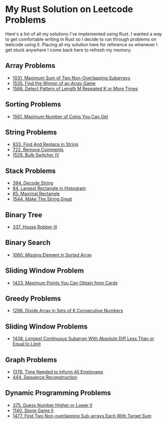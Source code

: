 # My Rust Solution on Leetcode Problems

Here's a list of all my solutions I've implemented using Rust. I wanted a way to get comfortable writing in Rust
so I decide to run through problems on leetcode using it. Placing all my solution here for reference so whenever I get
stuck anywhere I come back here to refresh my memory.

## Array Problems

- [1031. Maximum Sum of Two Non-Overlapping Subarrays](./MaximumSumofTwoNon-OverlappingSubarrays.md)
- [1535. Find the Winner of an Array Game](./find-the-winner-of-an-array-game.md)
- [1566. Detect Pattern of Length M Repeated K or More Times](./detect-pattern-of-length-m-repeated-k-or-more-times.md)

## Sorting Problems

- [1561. Maximum Number of Coins You Can Get](./maximum-number-of-coins-you-can-get.md)

## String Problems

- [833. Find And Replace in String](./FindAndReplaceinString.md)
- [722. Remove Comments](./RemoveComments.md)
- [1529. Bulb Switcher IV](./bulb-switcher-iv.md)

## Stack Problems

- [394. Decode String](./DecodeString.md)
- [84. Largest Rectangle in Histogram](./LargestRectangleinHistogram.md)
- [85. Maximal Rectangle](./MaximalRectangle.md)
- [1544. Make The String Great](./make-the-string-great.md)

## Binary Tree

- [337. House Robber III](./house-robber-iii.md)

## Binary Search

- [1060. Missing Element in Sorted Array](./MissingElementinSortedArray.md)

## Sliding Window Problem

- [1423. Maximum Points You Can Obtain from Cards](./MaximumPointsYouCanObtainfromCards.md)

## Greedy Problems

- [1296. Divide Array in Sets of K Consecutive Numbers](./DivideArrayinSetsofKConsecutiveNumbers.md)

## Sliding Window Problems

- [1438. Longest Continuous Subarray With Absolute Diff Less Than or Equal to Limit](./LongestContinuousSubarrayWithAbsoluteDiffLessThanorEqualtoLimit.md)

## Graph Problems

- [1376. Time Needed to Inform All Employees](./TimeNeededtoInformAllEmployees.md)
- [444. Sequence Reconstruction](./sequence-reconstruction.md)

## Dynamic Programming Problems

- [375. Guess Number Higher or Lower II](./GuessNumberHigherorLowerII.md)
- [1140. Stone Game II](./StoneGameII.md)
- [1477. Find Two Non-overlapping Sub-arrays Each With Target Sum](./FindTwoNon-overlappingSub-arraysEachWithTargetSum.md)
